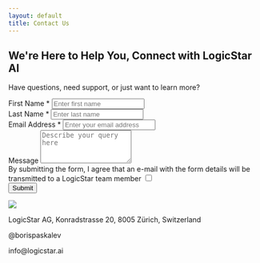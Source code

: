 ```yaml
---
layout: default
title: Contact Us
---
```





<div class="contactmain_section">
    <div class="container">
        <div class="row justify-content-center">
            <div class="col-lg-6 col-md-6 col-12">
                <div class="main_title_sec">
                    <h2 class="main_title">We're Here to Help You, Connect with LogicStar AI</h2>
                    <p>Have questions, need support, or just want to learn more?</p>
                </div>
                <form action="https://formcarry.com/s/iy9helLGmjq" method="POST">
                    <!-- <div class="">
                        <label for="userTypeDescription" class="form-label">We're Here to Help You, Connect with LogicStar AI</label>
                        <div class="btn-group-toggle mt-2" data-toggle="buttons">
                            <input type="radio" class="btn-check" id="customer" autocomplete="off" value="customer" name="updateType" checked>
                            <label class="btn btn-outline-secondary" for="customer"><i class="fas fa-user"></i> Customer</label>
                            <input type="radio" class="btn-check" id="employee" autocomplete="off" value="employee" name="updateType">
                            <label class="btn btn-outline-secondary" for="employee"><i class="fas fa-user-tie"></i> Employee</label>
                            <input type="radio" class="btn-check" id="investor" autocomplete="off" value="investor" name="updateType">
                            <label class="btn btn-outline-secondary" for="investor"><i class="fas fa-hand-holding-usd"></i> Investor</label>
                            <input type="radio" class="btn-check" id="general" autocomplete="off" value="general" name="updateType">
                            <label class="btn btn-outline-secondary" for="general"><i class="fas fa-cog"></i> General</label>
                        </div>
                    </div> -->
                    <div class="form-group">
                        <label for="firstName" class="form-label">First Name *</label>
                        <input type="text" class="form-control" id="firstName" name="firstName" placeholder="Enter first name" required>
                    </div>
                    <div class="form-group">
                        <label for="lastName" class="form-label">Last Name *</label>
                        <input type="text" class="form-control" id="lastName" name="lastName" placeholder="Enter last name" required>
                    </div>
                    <div class="form-group">
                        <label for="email" class="form-label">Email Address *</label>
                        <input type="email" class="form-control" id="email" name="email" placeholder="Enter your email address" required>
                    </div>
                    <!-- <div class="">
                        <label for="company" class="form-label">Company (optional)</label>
                        <input type="text" class="form-control" id="company" name="company">
                    </div> -->
                    <div class="form-group">
                        <label for="comments" class="form-label">Message    </label>
                        <textarea class="form-control" id="comments" name="comments" rows="4" placeholder="Describe your query here"></textarea>
                    </div>
                    <div class="form-check">
                        <label class="form-check-label" for="privacyPolicy"> By submitting the form, I agree that an e-mail with the form details will be transmitted to a LogicStar team member
                            <input type="checkbox" class="form-check-input" id="privacyPolicy" name="privacyPolicy" required>
                            <span class="checkmark"></span>
                            <!-- <a href="{{ site.baseurl }}/company/privacy">privacy policy</a>. -->
                         </label>
                    </div>
                    <button type="submit" class="btn btn-primary btn-styled w-100">Submit <i class="icon icon-icon-2"></i></button>
                </form>
            </div>
            <div class="col-lg-6 col-md-6 col-12">
                <img src="{{ site.baseurl }}/contact-right.svg">
            </div>
        </div>
    </div>
<div>


<div class="address_section">
    <div class="container">
        <div class="row">
            <div class="col-lg-4 col-md-6 col-12">
                <div class="address_box">
                    <div class="address_icon">
                        <i class="icon icon-icon-11"></i>
                    </div>
                    <div class="address_content">
                        <p>LogicStar AG, Konradstrasse 20, 8005 Zürich, Switzerland</p>
                    </div>
                </div>
            </div>
            <div class="col-lg-4 col-md-6 col-12">
                <div class="address_box">
                    <div class="address_icon">
                        <i class="icon icon-icon-12"></i>
                    </div>
                    <div class="address_content">
                        <p>@borispaskalev</p>
                    </div>
                </div>
            </div>
            <div class="col-lg-4 col-md-6 col-12">
                <div class="address_box">
                    <div class="address_icon">
                        <i class="icon icon-icon-13"></i>
                    </div>
                    <div class="address_content">
                        <p>info@logicstar.ai </p>
                    </div>
                </div>
            </div>
        </div>
    </div>
</div>


<!-- <p>
You can always contact us through one of the following email addresses:
</p> -->

<!-- <table class="table table-hover">
    <thead class="table-dark">
        <tr>
            <th>Email</th>
            <th>Purpose</th>
        </tr>
    </thead>
    <tbody>
        <tr>
            <td><mail to="customers" addBody="true"></mail></td>
            <td>Customer inquiries and support</td>
        </tr>
        <tr>
            <td><mail to="investors" addBody="true"></mail></td>
            <td>Investor relations and inquiries</td>
        </tr>
        <tr>
            <td><mail to="careers" addBody="true"></mail></td>
            <td>Job applications and career inquiries</td>
        </tr>
        <tr>
            <td><mail to="info" addBody="true"></mail></td>
            <td>General information and inquiries</td>
        </tr>
    </tbody>
</table> -->

<script>
    // Function to get query parameter by name
    function getQueryParam(name) {
        const urlParams = new URLSearchParams(window.location.search);
        return urlParams.get(name);
    }

    // Function to set the radio button based on the query parameter
    function setRadioButton() {
        const updateType = getQueryParam('updateType');
        if (updateType) {
            document.getElementById(updateType).checked = true;
        }
    }

    // Call the function when the page loads
    window.onload = setRadioButton;
</script>